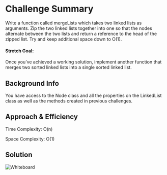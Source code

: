 # Challenge Summary

Write a function called mergeLists which takes two linked lists as arguments. Zip the two linked lists together into one so that the nodes alternate between the two lists and return a reference to the head of the zipped list. Try and keep additional space down to O(1).

#### Stretch Goal:

Once you’ve achieved a working solution, implement another function that merges two sorted linked lists into a single sorted linked list.

## Background Info

You have access to the Node class and all the properties on the LinkedList class as well as the methods created in previous challenges.

## Approach & Efficiency

Time Complexity: O(n)

Space Complexity: O(1)

## Solution

![Whiteboard](https://drive.google.com/uc?export=view&id=1a9XhloncKJcdmcOSDW4EtOX8JHRLrL6E)
